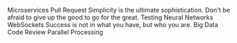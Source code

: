 Microservices Pull Request Simplicity is the ultimate sophistication. Don't be afraid to give up the good to go for the great. Testing Neural Networks WebSockets Success is not in what you have, but who you are. Big Data Code Review Parallel Processing
